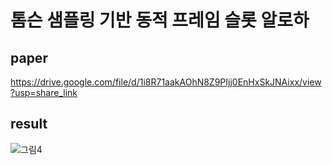 # 톰슨 샘플링 기반 동적 프레임 슬롯 알로하
## paper 

   https://drive.google.com/file/d/1i8R71aakAOhN8Z9PIjj0EnHxSkJNAixx/view?usp=share_link
   
   
 ## result
 ![그림4](https://user-images.githubusercontent.com/114872793/203998583-85eda15d-bbd4-4789-ac11-0ad10b41981e.png)

